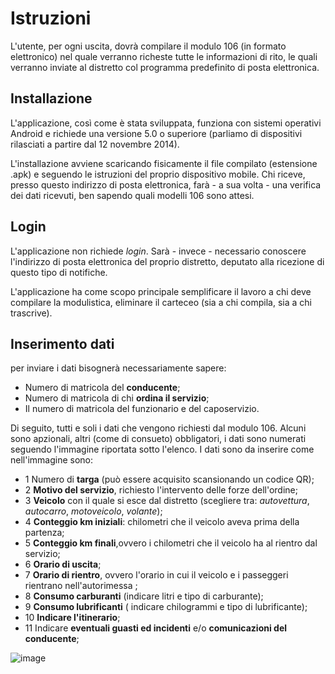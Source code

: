 # Istruzioni
L'utente, per ogni uscita, dovrà compilare il modulo 106 (in formato elettronico) nel quale verranno richeste tutte le informazioni di rito, le quali verranno inviate al distretto col programma predefinito di posta elettronica.

## Installazione
L'applicazione, così come è stata sviluppata, funziona con sistemi operativi Android e richiede una versione 5.0 o superiore (parliamo di dispositivi rilasciati a partire dal 12 novembre 2014).

L'installazione avviene scaricando fisicamente il file compilato (estensione .apk) e seguendo le istruzioni del proprio dispositivo mobile. Chi riceve, presso questo indirizzo di posta elettronica, farà - a sua volta - una verifica dei dati ricevuti, ben sapendo quali modelli 106 sono attesi.

## Login
L'applicazione non richiede *login*. Sarà - invece - necessario conoscere l'indirizzo di posta elettronica del proprio distretto, deputato alla ricezione di questo tipo di notifiche.

L'applicazione ha come scopo principale semplificare il lavoro a chi deve compilare la modulistica, eliminare il carteceo (sia a chi compila, sia a chi trascrive).

## Inserimento dati ##


per inviare i dati bisognerà necessariamente sapere:
- Numero di matricola del **conducente**;
- Numero di matricola di chi **ordina il servizio**;
- Il numero di matricola del funzionario e del caposervizio.
  
Di seguito, tutti e soli i dati che vengono richiesti dal modulo 106. Alcuni sono apzionali, altri (come di consueto) obbligatori, i dati sono numerati seguendo l'immagine riportata sotto l'elenco.
I dati sono da inserire come nell'immagine sono: 

  
- 1 Numero di **targa** (può essere acquisito scansionando un codice QR);
- 2 **Motivo del servizio**, richiesto l'intervento delle forze dell'ordine;
- 3 **Veicolo** con il quale si esce dal distretto (scegliere tra: *autovettura*, *autocarro*, *motoveicolo*, *volante*);
- 4 **Conteggio km iniziali**: chilometri che il veicolo aveva prima della partenza;
- 5 **Conteggio km finali**,ovvero i chilometri che il veicolo ha al rientro dal servizio; 
- 6 **Orario di uscita**;
- 7 **Orario di rientro**, ovvero l'orario in cui il veicolo e i passeggeri rientrano nell'autorimessa ;
- 8 **Consumo carburanti** (indicare litri e tipo di carburante);
- 9 **Consumo lubrificanti** ( indicare chilogrammi e tipo di lubrificante);
- 10 **Indicare l'itinerario**;
- 11 Indicare **eventuali guasti ed incidenti** e/o **comunicazioni del conducente**;

![image](https://github.com/user-attachments/assets/bade7329-aa27-4959-9a1a-e2090b4f10c5)

